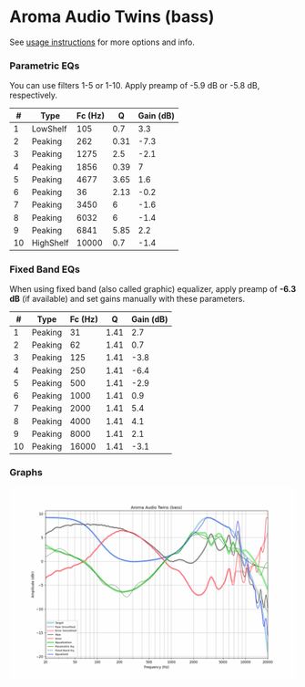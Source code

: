# Aroma Audio Twins (bass)
See [usage instructions](https://github.com/jaakkopasanen/AutoEq#usage) for more options and info.

### Parametric EQs
You can use filters 1-5 or 1-10. Apply preamp of -5.9 dB or -5.8 dB, respectively.

|   # | Type      |   Fc (Hz) |    Q |   Gain (dB) |
|-----|-----------|-----------|------|-------------|
|   1 | LowShelf  |       105 | 0.7  |         3.3 |
|   2 | Peaking   |       262 | 0.31 |        -7.3 |
|   3 | Peaking   |      1275 | 2.5  |        -2.1 |
|   4 | Peaking   |      1856 | 0.39 |         7   |
|   5 | Peaking   |      4677 | 3.65 |         1.6 |
|   6 | Peaking   |        36 | 2.13 |        -0.2 |
|   7 | Peaking   |      3450 | 6    |        -1.6 |
|   8 | Peaking   |      6032 | 6    |        -1.4 |
|   9 | Peaking   |      6841 | 5.85 |         2.2 |
|  10 | HighShelf |     10000 | 0.7  |        -1.4 |

### Fixed Band EQs
When using fixed band (also called graphic) equalizer, apply preamp of **-6.3 dB** (if available) and set gains manually with these parameters.

|   # | Type    |   Fc (Hz) |    Q |   Gain (dB) |
|-----|---------|-----------|------|-------------|
|   1 | Peaking |        31 | 1.41 |         2.7 |
|   2 | Peaking |        62 | 1.41 |         0.7 |
|   3 | Peaking |       125 | 1.41 |        -3.8 |
|   4 | Peaking |       250 | 1.41 |        -6.4 |
|   5 | Peaking |       500 | 1.41 |        -2.9 |
|   6 | Peaking |      1000 | 1.41 |         0.9 |
|   7 | Peaking |      2000 | 1.41 |         5.4 |
|   8 | Peaking |      4000 | 1.41 |         4.1 |
|   9 | Peaking |      8000 | 1.41 |         2.1 |
|  10 | Peaking |     16000 | 1.41 |        -3.1 |

### Graphs
![](./Aroma%20Audio%20Twins%20(bass).png)
